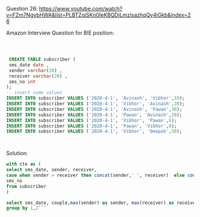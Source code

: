 Question 26:
https://www.youtube.com/watch?v=FZm7NgybHWA&list=PLBTZqjSKn0IeKBQDjLmzisazhqQy4iGkb&index=26


Amazon Interview Question for BIE position:


```sql



 CREATE TABLE subscriber (
 sms_date date ,
 sender varchar(20) ,
 receiver varchar(20) ,
 sms_no int
);
-- insert some values
INSERT INTO subscriber VALUES ('2020-4-1', 'Avinash', 'Vibhor',10);
INSERT INTO subscriber VALUES ('2020-4-1', 'Vibhor', 'Avinash',20);
INSERT INTO subscriber VALUES ('2020-4-1', 'Avinash', 'Pawan',30);
INSERT INTO subscriber VALUES ('2020-4-1', 'Pawan', 'Avinash',20);
INSERT INTO subscriber VALUES ('2020-4-1', 'Vibhor', 'Pawan',5);
INSERT INTO subscriber VALUES ('2020-4-1', 'Pawan', 'Vibhor',8);
INSERT INTO subscriber VALUES ('2020-4-1', 'Vibhor', 'Deepak',50);




```

Solution: 

```sql
with cte as (
select sms_date, sender, receiver,
case when sender > receiver then concat(sender,' ', receiver)  else concat(receiver,' ',sender) end as couple,
sms_no
from subscriber
)

select sms_date, couple,max(sender) as sender, max(receiver) as receiver,  sum(sms_no) from cte 
group by 1,2```